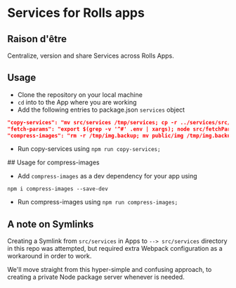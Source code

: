 # Services for Rolls apps

## Raison d'être
Centralize, version and share Services across Rolls Apps.

## Usage
- Clone the repository on your local machine
- `cd` into to the App where you are working
- Add the following entries to package.json `services` object
```json
"copy-services": "mv src/services /tmp/services; cp -r ../services/src/services src",
"fetch-params": "export $(grep -v '^#' .env | xargs); node src/fetchParameters.js",
"compress-images": "rm -r /tmp/img.backup; mv public/img /tmp/img.backup; node src/services/imageCompressor/imageCompressor.js"
```
- Run copy-services using `npm run copy-services;`

## Usage for compress-images
- Add `compress-images` as a dev dependency for your app using 
```
npm i compress-images --save-dev
```
- Run compress-images using `npm run compress-images;`

## A note on Symlinks
Creating a Symlink from `src/services` in Apps to `--> src/services` directory in this repo was attempted, but required extra Webpack configuration as a workaround in order to work. 

We'll move straight from this hyper-simple and confusing approach, to creating a private Node package server whenever is needed.
